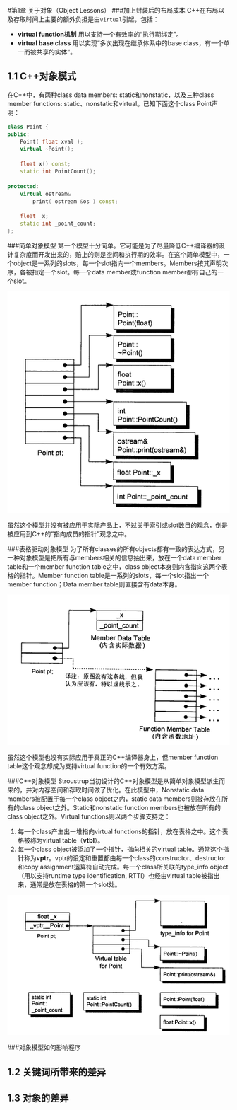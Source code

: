 #第1章 关于对象（Object Lessons）
###加上封装后的布局成本
C++在布局以及存取时间上主要的额外负担是由`virtual`引起，包括：

- **virtual function机制** 用以支持一个有效率的“执行期绑定”。
- **virtual base class** 用以实现“多次出现在继承体系中的base class，有一个单一而被共享的实体”。

## 1.1 C++对象模式
在C++中，有两种class data members: static和nonstatic，以及三种class member functions: static、nonstatic和virtual。已知下面这个class Point声明：

```C++
class Point {
public:
	Point( float xval );
	virtual ~Point();

	float x() const;
	static int PointCount();

protected:
	virtual ostream&
		print( ostream &os ) const;

	float _x;
	static int _point_count;
};
```

###简单对象模型
第一个模型十分简单。它可能是为了尽量降低C++编译器的设计复杂度而开发出来的，赔上的则是空间和执行期的效率。在这个简单模型中，一个object是一系列的slots，每一个slot指向一个members。Members按其声明次序，各被指定一个slot。每一个data member或function member都有自己的一个slot。

![](../images/01.01.png)

虽然这个模型并没有被应用于实际产品上，不过关于索引或slot数目的观念，倒是被应用到C++的“指向成员的指针”观念之中。

###表格驱动对象模型
为了所有classes的所有objects都有一致的表达方式，另一种对象模型是把所有与members相关的信息抽出来，放在一个data member table和一个member function table之中，class object本身则内含指向这两个表格的指针。Member function table是一系列的slots，每一个slot指出一个member function；Data member table则直接含有data本身。

![](../images/01.02.png)

虽然这个模型也没有实际应用于真正的C++编译器身上，但member function table这个观念却成为支持virtual function的一个有效方案。

###C++对象模型
Stroustrup当初设计的C++对象模型是从简单对象模型派生而来的，并对内存空间和存取时间做了优化。在此模型中，Nonstatic data members被配置于每一个class object之内，static data members则被存放在所有的class object之外。Static和nonstatic function members也被放在所有的class object之外。Virtual functions则以两个步骤支持之：

1. 每一个class产生出一堆指向virtual functions的指针，放在表格之中。这个表格被称为virtual table（**vtbl**）。
2. 每一个class object被添加了一个指针，指向相关的virtual table。通常这个指针称为**vptr**。vptr的设定和重置都由每一个class的constructor、destructor和copy assignment运算符自动完成。每一个class所关联的type_info object（用以支持runtime type identification, RTTI）也经由virtual table被指出来，通常是放在表格的第一个slot处。

![](../images/01.03.png)

###对象模型如何影响程序

## 1.2 关键词所带来的差异

## 1.3 对象的差异